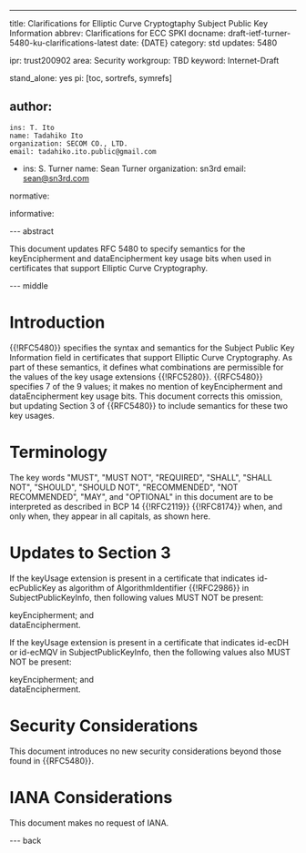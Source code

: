 ---
title:  Clarifications for Elliptic Curve Cryptogtaphy Subject Public Key Information
abbrev: Clarifications for ECC SPKI
docname: draft-ietf-turner-5480-ku-clarifications-latest
date: {DATE}
category: std
updates: 5480

ipr: trust200902
area: Security
workgroup: TBD
keyword: Internet-Draft

stand_alone: yes
pi: [toc, sortrefs, symrefs]

author:
 -
    ins: T. Ito
    name: Tadahiko Ito
    organization: SECOM CO., LTD.
    email: tadahiko.ito.public@gmail.com
 -
    ins: S. Turner
    name: Sean Turner
    organization: sn3rd
    email: sean@sn3rd.com

normative:

informative:

--- abstract

This document updates RFC 5480 to specify semantics for the keyEncipherment
and dataEncipherment key usage bits when used in certificates that support Elliptic
Curve Cryptography.

--- middle

Introduction
=

{{!RFC5480}} specifies the syntax and semantics for the Subject Public Key
Information field in certificates that support Elliptic Curve Cryptography.  As part
of these semantics, it defines what combinations are permissible for the values
of the key usage extensions {{!RFC5280}}.  {{RFC5480}} specifies  7 of the 9
values; it makes no mention of keyEncipherment and dataEncipherment key
usage bits.  This document corrects this omission, but updating Section 3 of
{{RFC5480}} to include semantics for these two key usages.

Terminology
=

The key words "MUST", "MUST NOT", "REQUIRED", "SHALL", "SHALL NOT",
"SHOULD", "SHOULD NOT", "RECOMMENDED", "NOT RECOMMENDED", "MAY", and
"OPTIONAL" in this document are to be interpreted as described in
BCP 14 {{!RFC2119}} {{!RFC8174}} when, and only when, they appear in
all capitals, as shown here.

Updates to Section 3
=

If the keyUsage extension is present in a certificate that indicates id-ecPublicKey as algorithm of AlgorithmIdentifier {{!RFC2986}} in SubjectPublicKeyInfo, then following values MUST NOT be present:

keyEncipherment; and \
dataEncipherment.


If the keyUsage extension is present in a certificate that indicates id-ecDH or id-ecMQV in SubjectPublicKeyInfo, then the following values also MUST NOT be present:

keyEncipherment; and \
dataEncipherment.

Security Considerations
=

This document introduces no new security considerations beyond those found in
{{RFC5480}}.

IANA Considerations
=

This document makes no request of IANA.

--- back
